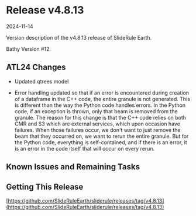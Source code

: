 # Release v4.8.13

2024-11-14

Version description of the v4.8.13 release of SlideRule Earth.

Bathy Version #12.

## ATL24 Changes

* Updated qtrees model

* Error handling updated so that if an error is encountered during creation of a dataframe in the C++ code, the entire granule is not generated.  This is different than the way the Python code handles errors.  In the Python code, if an exception is thrown, only that beam is removed from the granule.  The reason for this change is that the C++ code relies on both CMR and S3 which are external services, which upon occasion have failures.  When those failures occur, we don't want to just remove the beam that they occurred on, we want to rerun the entire granule.  But for the Python code, everything is self-contained, and if there is an error, it is an error in the code itself that will occur on every rerun.

## Known Issues and Remaining Tasks

## Getting This Release

[https://github.com/SlideRuleEarth/sliderule/releases/tag/v4.8.13](https://github.com/SlideRuleEarth/sliderule/releases/tag/v4.8.13)
